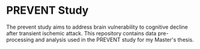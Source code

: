 # PREVENT Study
The prevent study aims to address brain vulnerability to cognitive decline after transient ischemic attack. This repository contains data pre-processing and analysis used in the PREVENT study for my Master's thesis. 
